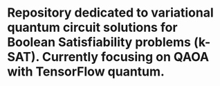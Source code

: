 # Repository dedicated to variational quantum circuit solutions for Boolean Satisfiability problems (k-SAT). Currently focusing on QAOA with TensorFlow quantum.

